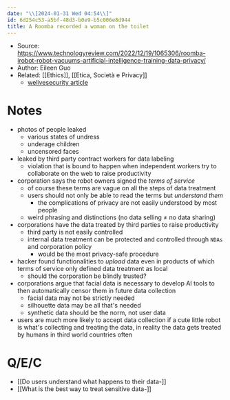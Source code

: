 ```yaml
---
date: "\\[2024-01-31 Wed 04:54\\]"
id: 6d254c53-a5bf-48d3-b0e9-b5c006e8d944
title: A Roomba recorded a woman on the toilet
---
```


- Source: <https://www.technologyreview.com/2022/12/19/1065306/roomba-irobot-robot-vacuums-artificial-intelligence-training-data-privacy/>
- Author: Eileen Guo
- Related: [[Ethics]], [[Etica, Società e Privacy]]
  - [welivesecurity article](https://www.welivesecurity.com/en/privacy/gathering-dust-and-data-how-robotic-vacuums-can-spy-on-you/)

# Notes

- photos of people leaked
  - various states of undress
  - underage children
  - uncensored faces
- leaked by third party contract workers for data labeling
  - violation that is bound to happen when independent workers try to collaborate on the web to raise productivity
- corporation says the robot owners signed the *terms of service*
  - of course these terms are vague on all the steps of data treatment
  - users should not only be able to read the terms but *understand them*
    - the complications of privacy are not easily understood by most people
  - weird phrasing and distinctions (no data selling $`\neq`$ no data sharing)
- corporations have the data treated by third parties to raise productivity
  - third party is not easily controlled
  - internal data treatment can be protected and controlled through `NDAs` and corporation policy
    - would be the most privacy-safe procedure
- hacker found functionalities to *upload* data even in products of which terms of service only defined data treatment as local
  - should the corporation be blindly trusted?
- corporations argue that facial data is necessary to develop AI tools to then automatically censor them in future data collection
  - facial data may not be strictly needed
  - silhouette data may be all that's needed
  - synthetic data should be the norm, not user data
- users are much more likely to accept data collection if a cute little robot is what's collecting and treating the data, in reality the data gets treated by humans in third world countries often

# Q/E/C

- [[Do users understand what happens to their data-]]
- [[What is the best way to treat sensitive data-]]
